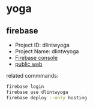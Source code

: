 # yoga

## firebase

- Project ID: dlintwyoga
- Project Name: dlintwyoga
- [Firebase console](https://console.firebase.google.com/project/dlintwyoga/overview)
- [public web](https://dlintwyoga.web.app)

related commmands:

```bash
firebase login
firebase use dlintwyoga
firebase deploy --only hosting
```

